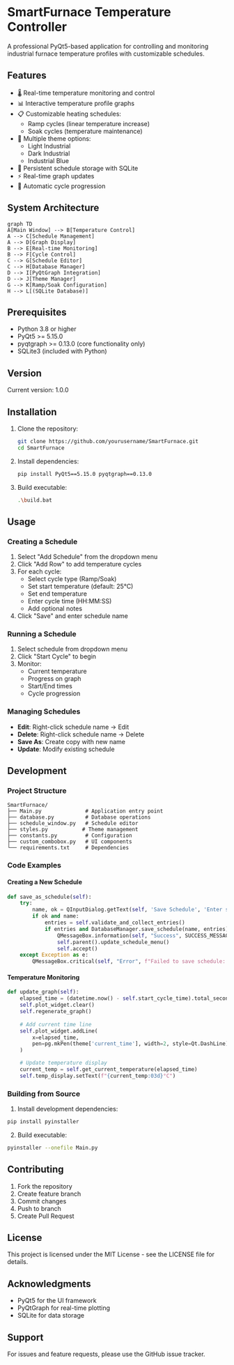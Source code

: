 # SmartFurnace Temperature Controller

A professional PyQt5-based application for controlling and monitoring industrial furnace temperature profiles with customizable schedules.

## Features

- 🌡️ Real-time temperature monitoring and control
- 📊 Interactive temperature profile graphs
- 📋 Customizable heating schedules:
  - Ramp cycles (linear temperature increase)
  - Soak cycles (temperature maintenance)
- 🎨 Multiple theme options:
  - Light Industrial
  - Dark Industrial
  - Industrial Blue
- 💾 Persistent schedule storage with SQLite
- ⚡ Real-time graph updates
- 🔄 Automatic cycle progression

## System Architecture
```mermaid
graph TD
A[Main Window] --> B[Temperature Control]
A --> C[Schedule Management]
A --> D[Graph Display]
B --> E[Real-time Monitoring]
B --> F[Cycle Control]
C --> G[Schedule Editor]
C --> H[Database Manager]
D --> I[PyQtGraph Integration]
D --> J[Theme Manager]
G --> K[Ramp/Soak Configuration]
H --> L[(SQLite Database)]
```
## Prerequisites

- Python 3.8 or higher
- PyQt5 >= 5.15.0
- pyqtgraph >= 0.13.0 (core functionality only)
- SQLite3 (included with Python)

## Version
Current version: 1.0.0

## Installation

1. Clone the repository:
   ```bash
   git clone https://github.com/yourusername/SmartFurnace.git
   cd SmartFurnace
   ```

2. Install dependencies:
   ```bash
   pip install PyQt5==5.15.0 pyqtgraph==0.13.0
   ```

3. Build executable:
   ```bash
   .\build.bat
   ```

## Usage

### Creating a Schedule

1. Select "Add Schedule" from the dropdown menu
2. Click "Add Row" to add temperature cycles
3. For each cycle:
   - Select cycle type (Ramp/Soak)
   - Set start temperature (default: 25°C)
   - Set end temperature
   - Enter cycle time (HH:MM:SS)
   - Add optional notes
4. Click "Save" and enter schedule name

### Running a Schedule

1. Select schedule from dropdown menu
2. Click "Start Cycle" to begin
3. Monitor:
   - Current temperature
   - Progress on graph
   - Start/End times
   - Cycle progression

### Managing Schedules

- **Edit**: Right-click schedule name → Edit
- **Delete**: Right-click schedule name → Delete
- **Save As**: Create copy with new name
- **Update**: Modify existing schedule

## Development

### Project Structure

```
SmartFurnace/
├── Main.py              # Application entry point
├── database.py          # Database operations
├── schedule_window.py   # Schedule editor
├── styles.py           # Theme management
├── constants.py         # Configuration
├── custom_combobox.py   # UI components
└── requirements.txt     # Dependencies
```

### Code Examples

#### Creating a New Schedule
```python
def save_as_schedule(self):
    try:
        name, ok = QInputDialog.getText(self, 'Save Schedule', 'Enter schedule name:')
        if ok and name:
            entries = self.validate_and_collect_entries()
            if entries and DatabaseManager.save_schedule(name, entries):
                QMessageBox.information(self, "Success", SUCCESS_MESSAGES['save_success'])
                self.parent().update_schedule_menu()
                self.accept()
    except Exception as e:
        QMessageBox.critical(self, "Error", f"Failed to save schedule: {str(e)}")
```

#### Temperature Monitoring
```python
def update_graph(self):
    elapsed_time = (datetime.now() - self.start_cycle_time).total_seconds() / 60
    self.plot_widget.clear()
    self.regenerate_graph()
    
    # Add current time line
    self.plot_widget.addLine(
        x=elapsed_time, 
        pen=pg.mkPen(theme['current_time'], width=2, style=Qt.DashLine)
    )

    # Update temperature display
    current_temp = self.get_current_temperature(elapsed_time)
    self.temp_display.setText(f"{current_temp:03d}°C")
```

### Building from Source

1. Install development dependencies:
```bash
pip install pyinstaller
```

2. Build executable:
```bash
pyinstaller --onefile Main.py
```

## Contributing

1. Fork the repository
2. Create feature branch
3. Commit changes
4. Push to branch
5. Create Pull Request

## License

This project is licensed under the MIT License - see the LICENSE file for details.

## Acknowledgments

- PyQt5 for the UI framework
- PyQtGraph for real-time plotting
- SQLite for data storage

## Support

For issues and feature requests, please use the GitHub issue tracker.